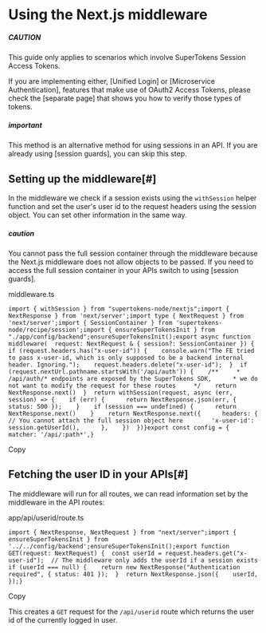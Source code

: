 Using the Next.js middleware
============================

##### CAUTION

This guide only applies to scenarios which involve SuperTokens Session Access Tokens.

If you are implementing either, [Unified Login] or [Microservice Authentication], features that make use of OAuth2 Access Tokens, please check the [separate page] that shows you how to verify those types of tokens.

##### important

This method is an alternative method for using sessions in an API. If you are already using [session guards], you can skip this step.

Setting up the middleware[#]
------------------------------------------------------------------------------------------------------------------------------------------------------------------------------------------

In the middleware we check if a session exists using the `withSession` helper function and set the user's user id to the request headers using the session object. You can set other information in the same way.

##### caution

You cannot pass the full session container through the middleware because the Next.js middleware does not allow objects to be passed. If you need to access the full session container in your APIs switch to using [session guards].

middleware.ts

```
import { withSession } from "supertokens-node/nextjs";import { NextResponse } from 'next/server';import type { NextRequest } from 'next/server';import { SessionContainer } from 'supertokens-node/recipe/session';import { ensureSuperTokensInit } from "./app/config/backend";ensureSuperTokensInit();export async function middleware(  request: NextRequest & { session?: SessionContainer }) {  if (request.headers.has("x-user-id")) {    console.warn("The FE tried to pass x-user-id, which is only supposed to be a backend internal header. Ignoring.");    request.headers.delete("x-user-id");  }  if (request.nextUrl.pathname.startsWith('/api/auth')) {    /**     * /api/auth/* endpoints are exposed by the SuperTokens SDK,      * we do not want to modify the request for these routes     */    return NextResponse.next()  }  return withSession(request, async (err, session) => {    if (err) {      return NextResponse.json(err, { status: 500 });    }    if (session === undefined) {      return NextResponse.next()    }    return NextResponse.next({      headers: {        // You cannot attach the full session object here        'x-user-id': session.getUserId(),      },    })  })}export const config = {  matcher: '/api/:path*',}
```

Copy

Fetching the user ID in your APIs[#]
----------------------------------------------------------------------------------------------------------------------------------------------------------------------------------------------------------

The middleware will run for all routes, we can read information set by the middleware in the API routes:

app/api/userid/route.ts

```
import { NextResponse, NextRequest } from "next/server";import { ensureSuperTokensInit } from '../../config/backend';ensureSuperTokensInit();export function GET(request: NextRequest) {  const userId = request.headers.get("x-user-id");  // The middleware only adds the userId if a session exists  if (userId === null) {    return new NextResponse("Authentication required", { status: 401 });  }  return NextResponse.json({    userId,  });}
```

Copy

This creates a `GET` request for the `/api/userid` route which returns the user id of the currently logged in user.
